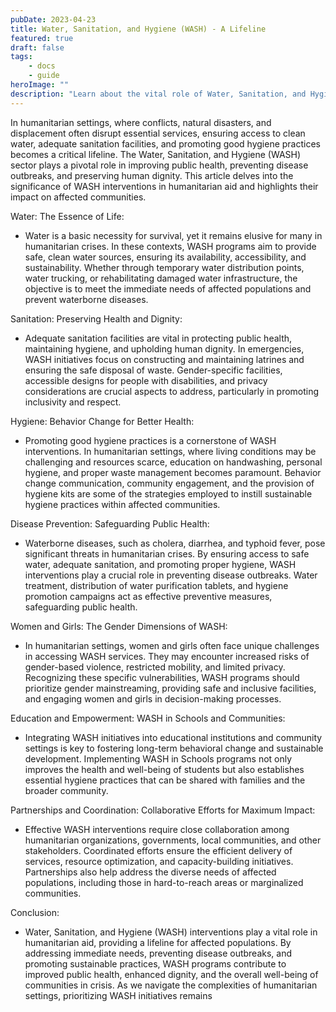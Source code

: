 ```yaml
---
pubDate: 2023-04-23
title: Water, Sanitation, and Hygiene (WASH) - A Lifeline
featured: true
draft: false
tags:
    - docs
    - guide
heroImage: ""
description: "Learn about the vital role of Water, Sanitation, and Hygiene (WASH) interventions in humanitarian aid. Discover how these initiatives provide clean water, sanitation facilities, and promote hygiene practices to ensure public health and dignity in crisis-affected communities."
---
```


In humanitarian settings, where conflicts, natural disasters, and displacement often disrupt essential services, ensuring access to clean water, adequate sanitation facilities, and promoting good hygiene practices becomes a critical lifeline. The Water, Sanitation, and Hygiene (WASH) sector plays a pivotal role in improving public health, preventing disease outbreaks, and preserving human dignity. This article delves into the significance of WASH interventions in humanitarian aid and highlights their impact on affected communities.

Water: The Essence of Life:

-   Water is a basic necessity for survival, yet it remains elusive for many in humanitarian crises. In these contexts, WASH programs aim to provide safe, clean water sources, ensuring its availability, accessibility, and sustainability. Whether through temporary water distribution points, water trucking, or rehabilitating damaged water infrastructure, the objective is to meet the immediate needs of affected populations and prevent waterborne diseases.

Sanitation: Preserving Health and Dignity:

-   Adequate sanitation facilities are vital in protecting public health, maintaining hygiene, and upholding human dignity. In emergencies, WASH initiatives focus on constructing and maintaining latrines and ensuring the safe disposal of waste. Gender-specific facilities, accessible designs for people with disabilities, and privacy considerations are crucial aspects to address, particularly in promoting inclusivity and respect.

Hygiene: Behavior Change for Better Health:

-   Promoting good hygiene practices is a cornerstone of WASH interventions. In humanitarian settings, where living conditions may be challenging and resources scarce, education on handwashing, personal hygiene, and proper waste management becomes paramount. Behavior change communication, community engagement, and the provision of hygiene kits are some of the strategies employed to instill sustainable hygiene practices within affected communities.

Disease Prevention: Safeguarding Public Health:

-   Waterborne diseases, such as cholera, diarrhea, and typhoid fever, pose significant threats in humanitarian crises. By ensuring access to safe water, adequate sanitation, and promoting proper hygiene, WASH interventions play a crucial role in preventing disease outbreaks. Water treatment, distribution of water purification tablets, and hygiene promotion campaigns act as effective preventive measures, safeguarding public health.

Women and Girls: The Gender Dimensions of WASH:

-   In humanitarian settings, women and girls often face unique challenges in accessing WASH services. They may encounter increased risks of gender-based violence, restricted mobility, and limited privacy. Recognizing these specific vulnerabilities, WASH programs should prioritize gender mainstreaming, providing safe and inclusive facilities, and engaging women and girls in decision-making processes.

Education and Empowerment: WASH in Schools and Communities:

-   Integrating WASH initiatives into educational institutions and community settings is key to fostering long-term behavioral change and sustainable development. Implementing WASH in Schools programs not only improves the health and well-being of students but also establishes essential hygiene practices that can be shared with families and the broader community.

Partnerships and Coordination: Collaborative Efforts for Maximum Impact:

-   Effective WASH interventions require close collaboration among humanitarian organizations, governments, local communities, and other stakeholders. Coordinated efforts ensure the efficient delivery of services, resource optimization, and capacity-building initiatives. Partnerships also help address the diverse needs of affected populations, including those in hard-to-reach areas or marginalized communities.

Conclusion:

-   Water, Sanitation, and Hygiene (WASH) interventions play a vital role in humanitarian aid, providing a lifeline for affected populations. By addressing immediate needs, preventing disease outbreaks, and promoting sustainable practices, WASH programs contribute to improved public health, enhanced dignity, and the overall well-being of communities in crisis. As we navigate the complexities of humanitarian settings, prioritizing WASH initiatives remains
